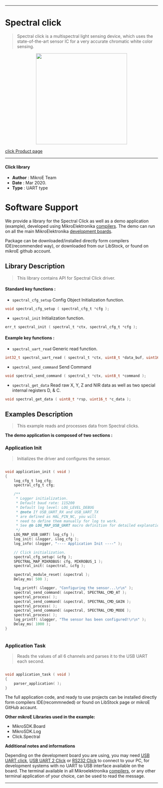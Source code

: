 
---
# Spectral click

> Spectral click is a multispectral light sensing device, which uses the state-of-the-art sensor IC for a very accurate chromatic white color sensing.

<p align="center">
  <img src="https://download.mikroe.com/images/click_for_ide/spectral_click.png" height=300px>
</p>

[click Product page](https://www.mikroe.com/spectral-click)

---


#### Click library 

- **Author**        : MikroE Team
- **Date**          : Mar 2020.
- **Type**          : UART type


# Software Support

We provide a library for the Spectral Click 
as well as a demo application (example), developed using MikroElektronika 
[compilers](https://shop.mikroe.com/compilers). 
The demo can run on all the main MikroElektronika [development boards](https://shop.mikroe.com/development-boards).

Package can be downloaded/installed directly form compilers IDE(recommended way), or downloaded from our LibStock, or found on mikroE github account. 

## Library Description

> This library contains API for Spectral Click driver.

#### Standard key functions :

- `spectral_cfg_setup` Config Object Initialization function.
```c
void spectral_cfg_setup ( spectral_cfg_t *cfg ); 
```

- `spectral_init` Initialization function.
```c
err_t spectral_init ( spectral_t *ctx, spectral_cfg_t *cfg );
```

#### Example key functions :

- `spectral_uart_read` Generic read function.
```c
int32_t spectral_uart_read ( spectral_t *ctx, uint8_t *data_buf, uint16_t max_len );
```

- `spectral_send_command` Send Command
```c
void spectral_send_command ( spectral_t *ctx, uint8_t *command );
```

- `spectral_get_data` Read raw X, Y, Z and NIR data as well as two special internal registers D, & C.
```c
void spectral_get_data ( uint8_t *rsp, uint16_t *c_data );
```

## Examples Description

> This example reads and processes data from Spectral clicks.

**The demo application is composed of two sections :**

### Application Init 

> Initializes the driver and configures the sensor.

```c

void application_init ( void )
{
    log_cfg_t log_cfg;
    spectral_cfg_t cfg;

    /** 
     * Logger initialization.
     * Default baud rate: 115200
     * Default log level: LOG_LEVEL_DEBUG
     * @note If USB_UART_RX and USB_UART_TX 
     * are defined as HAL_PIN_NC, you will 
     * need to define them manually for log to work. 
     * See @b LOG_MAP_USB_UART macro definition for detailed explanation.
     */
    LOG_MAP_USB_UART( log_cfg );
    log_init( &logger, &log_cfg );
    log_info( &logger, "---- Application Init ----" );

    // Click initialization.
    spectral_cfg_setup( &cfg );
    SPECTRAL_MAP_MIKROBUS( cfg, MIKROBUS_1 );
    spectral_init( &spectral, &cfg );

    spectral_module_reset( &spectral );
    Delay_ms( 500 );

    log_printf( &logger, "Configuring the sensor...\r\n" );
    spectral_send_command( &spectral, SPECTRAL_CMD_AT );
    spectral_process( );
    spectral_send_command( &spectral, SPECTRAL_CMD_GAIN );
    spectral_process( );
    spectral_send_command( &spectral, SPECTRAL_CMD_MODE );
    spectral_process( );
    log_printf( &logger, "The sensor has been configured!\r\n" );
    Delay_ms( 1000 );
}
  
```

### Application Task

> Reads the values of all 6 channels and parses it to the USB UART each second.

```c

void application_task ( void )
{
    parser_application( );  
} 

```

The full application code, and ready to use projects can be  installed directly form compilers IDE(recommneded) or found on LibStock page or mikroE GitHub accaunt.

**Other mikroE Libraries used in the example:** 

- MikroSDK.Board
- MikroSDK.Log
- Click.Spectral

**Additional notes and informations**

Depending on the development board you are using, you may need 
[USB UART click](https://shop.mikroe.com/usb-uart-click), 
[USB UART 2 Click](https://shop.mikroe.com/usb-uart-2-click) or 
[RS232 Click](https://shop.mikroe.com/rs232-click) to connect to your PC, for 
development systems with no UART to USB interface available on the board. The 
terminal available in all Mikroelektronika 
[compilers](https://shop.mikroe.com/compilers), or any other terminal application 
of your choice, can be used to read the message.



---

